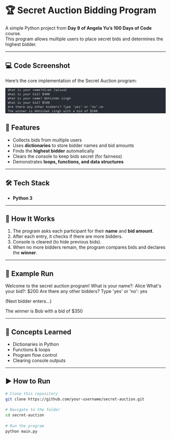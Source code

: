 # 🏆 Secret Auction Bidding Program  

A simple Python project from **Day 9 of Angela Yu’s 100 Days of Code** course.  
This program allows multiple users to place secret bids and determines the highest bidder.  

---
## 💻 Code Screenshot  

Here’s the core implementation of the Secret Auction program:  

![Code Screenshot](./Day09_Secret_Auction/bidding.png)

## 🚀 Features  
- Collects bids from multiple users  
- Uses **dictionaries** to store bidder names and bid amounts  
- Finds the **highest bidder** automatically  
- Clears the console to keep bids secret (for fairness)  
- Demonstrates **loops, functions, and data structures**  

---

## 🛠️ Tech Stack  
- **Python 3**  

---

## 📂 How It Works  
1. The program asks each participant for their **name** and **bid amount**.  
2. After each entry, it checks if there are more bidders.  
3. Console is cleared (to hide previous bids).  
4. When no more bidders remain, the program compares bids and declares the **winner**.  

---

## 📜 Example Run  

Welcome to the secret auction program!
What is your name?: Alice
What's your bid?: $200
Are there any other bidders? Type 'yes' or 'no': yes

(Next bidder enters…)

The winner is Bob with a bid of $350


---

## 📖 Concepts Learned  
- Dictionaries in Python  
- Functions & loops  
- Program flow control  
- Clearing console outputs  

---

## ▶️ How to Run  
```bash
# Clone this repository
git clone https://github.com/your-username/secret-auction.git  

# Navigate to the folder
cd secret-auction  

# Run the program
python main.py  
